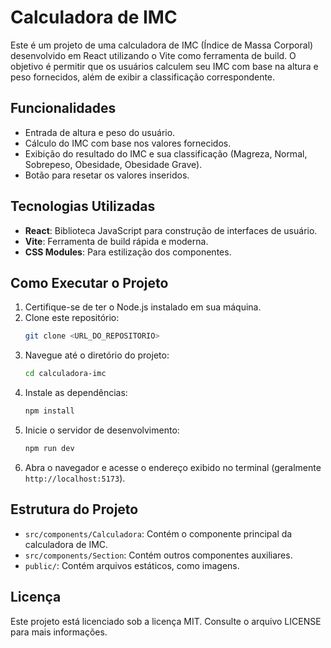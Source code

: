 # Calculadora de IMC

Este é um projeto de uma calculadora de IMC (Índice de Massa Corporal) desenvolvido em React utilizando o Vite como ferramenta de build. O objetivo é permitir que os usuários calculem seu IMC com base na altura e peso fornecidos, além de exibir a classificação correspondente.

## Funcionalidades

- Entrada de altura e peso do usuário.
- Cálculo do IMC com base nos valores fornecidos.
- Exibição do resultado do IMC e sua classificação (Magreza, Normal, Sobrepeso, Obesidade, Obesidade Grave).
- Botão para resetar os valores inseridos.

## Tecnologias Utilizadas

- **React**: Biblioteca JavaScript para construção de interfaces de usuário.
- **Vite**: Ferramenta de build rápida e moderna.
- **CSS Modules**: Para estilização dos componentes.

## Como Executar o Projeto

1. Certifique-se de ter o Node.js instalado em sua máquina.
2. Clone este repositório:
   ```bash
   git clone <URL_DO_REPOSITORIO>
   ```
3. Navegue até o diretório do projeto:
   ```bash
   cd calculadora-imc
   ```
4. Instale as dependências:
   ```bash
   npm install
   ```
5. Inicie o servidor de desenvolvimento:
   ```bash
   npm run dev
   ```
6. Abra o navegador e acesse o endereço exibido no terminal (geralmente `http://localhost:5173`).

## Estrutura do Projeto

- `src/components/Calculadora`: Contém o componente principal da calculadora de IMC.
- `src/components/Section`: Contém outros componentes auxiliares.
- `public/`: Contém arquivos estáticos, como imagens.

## Licença

Este projeto está licenciado sob a licença MIT. Consulte o arquivo LICENSE para mais informações.
